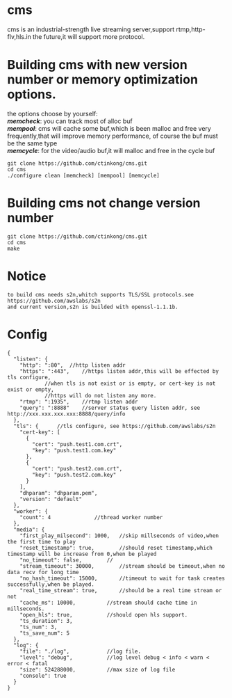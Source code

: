 # cms
cms is an industrial-strength live streaming server,support rtmp,http-flv,hls.in the future,it will support more protocol.
# Building cms with new version number or memory optimization options.
the options choose by yourself:  
***memcheck***: you can track most of alloc buf  
***mempool***: cms will cache some buf,which is been malloc and free very frequently,that will improve memory performance,
of course the buf must be the same type  
***memcycle***: for the video/audio buf,it will malloc and free in the cycle buf  
```shell
git clone https://github.com/ctinkong/cms.git
cd cms
./configure clean [memcheck] [mempool] [memcycle]
```
# Building cms not change version number
```shell
git clone https://github.com/ctinkong/cms.git
cd cms
make
```
# Notice
```shell
to build cms needs s2n,whitch supports TLS/SSL protocols.see https://github.com/awslabs/s2n
and current version,s2n is builded with openssl-1.1.1b.
```
# Config
```shell
{
  "listen": {
    "http": ":80",	//http listen addr
    "https": ":443",	//https listen addr,this will be effected by tls configure, 
			//when tls is not exist or is empty, or cert-key is not exist or empty,
			//https will do not listen any more.
    "rtmp": ":1935",	//rtmp listen addr
    "query": ":8888"	//server status query listen addr, see http://xxx.xxx.xxx.xxx:8888/query/info
  },
  "tls": {		//tls configure, see https://github.com/awslabs/s2n
    "cert-key": [
      {
        "cert": "push.test1.com.crt",
        "key": "push.test1.com.key"
      },
      {
        "cert": "push.test2.com.crt",
        "key": "push.test2.com.key"
      }
    ],
    "dhparam": "dhparam.pem",
    "version": "default"
  },
  "worker": {
    "count": 4				//thread worker number
  },
  "media": {
    "first_play_milsecond": 1000,	//skip millseconds of video,when the first time to play 
    "reset_timestamp": true,		//should reset timestamp,which timestamp will be increase from 0,when be played
    "no_timeout": false,		//
    "stream_timeout": 30000,		//stream should be timeout,when no data recv for long time
    "no_hash_timeout": 15000,		//timeout to wait for task creates successfully,when be played.
    "real_time_stream": true,		//should be a real time stream or not
    "cache_ms": 10000,			//stream should cache time in millseconds.
    "open_hls": true,			//should open hls support.
    "ts_duration": 3,				
    "ts_num": 3,
    "ts_save_num": 5
  },
  "log": {
    "file": "./log",			//log file.
    "level": "debug",			//log level debug < info < warn < error < fatal
    "size": 524288000,			//max size of log file
    "console": true
  }
}
```
